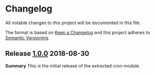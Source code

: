 # Changelog

All notable changes to this project will be documented in this file.

The format is based on [Keep a Changelog](http://keepachangelog.com/en/1.0.0/) and this project adheres to [Semantic Versioning](http://semver.org).

## Release [1.0.0] 2018-08-30

**Summary**
This is the initial release of the extracted cron module.

[1.0.0]: https://github.com/puppetlabs/puppetlabs-cron_core/releases/tag/1.0.0